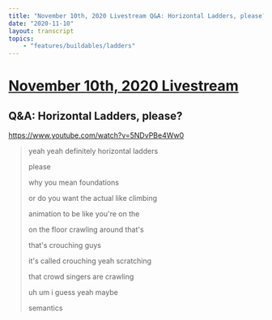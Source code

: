 ```yaml
---
title: "November 10th, 2020 Livestream Q&A: Horizontal Ladders, please?"
date: "2020-11-10"
layout: transcript
topics:
    - "features/buildables/ladders"
---
```

# [November 10th, 2020 Livestream](../2020-11-10.md)
## Q&A: Horizontal Ladders, please?
https://www.youtube.com/watch?v=5NDvPBe4Ww0
> yeah yeah definitely horizontal ladders
> 
> please
> 
> why you mean foundations
> 
> or do you want the actual like climbing
> 
> animation to be like you're on the
> 
> on the floor crawling around that's
> 
> that's crouching guys
> 
> it's called crouching yeah scratching
> 
> that crowd singers are crawling
> 
> uh um i guess yeah maybe
> 
> semantics
> 
